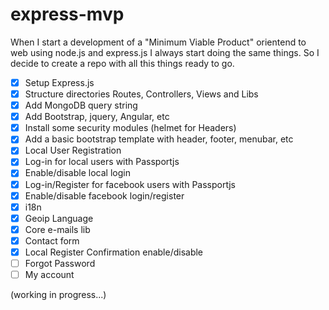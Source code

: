 # express-mvp
When I start a development of a "Minimum Viable Product" orientend to web using node.js and express.js I always start doing the same things.
So I decide to create a repo with all this things ready to go.

- [x] Setup Express.js
- [x] Structure directories Routes, Controllers, Views and Libs
- [x] Add MongoDB query string
- [x] Add Bootstrap, jquery, Angular, etc
- [x] Install some security modules (helmet for Headers)
- [x] Add a basic bootstrap template with header, footer, menubar, etc
- [x] Local User Registration
- [x] Log-in for local users with Passportjs
- [x] Enable/disable local login
- [x] Log-in/Register for facebook users with Passportjs
- [x] Enable/disable facebook login/register
- [x] i18n
- [x] Geoip Language
- [x] Core e-mails lib
- [x] Contact form
- [x] Local Register Confirmation enable/disable
- [ ] Forgot Password
- [ ] My account

(working in progress...)